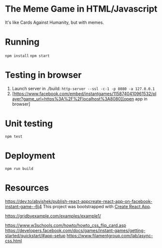 # The Meme Game in HTML/Javascript

It's like Cards Against Humanity, but with memes.

# Running

`npm install`
`npm start`

# Testing in browser

1. Launch server in ./build: `http-server --ssl -c-1 -p 8080 -a 127.0.0.1`
2. [https://www.facebook.com/embed/instantgames/1158740410961532/player?game_url=https%3A%2F%2Flocalhost%3A8080][open app in browser]
 

# Unit testing

`npm test`

# Deployment

`npm run build`

# Resources
https://dev.to/abvishek/publish-react-appcreate-react-app-on-facebook-instant-game--6j4
This project was bootstrapped with [Create React App](https://github.com/facebook/create-react-app).

https://gridbyexample.com/examples/example1/

https://www.w3schools.com/howto/howto_css_flip_card.asp
https://developers.facebook.com/docs/games/instant-games/getting-started/quickstart/#app-setup
https://www.filamentgroup.com/lab/async-css.html
